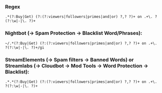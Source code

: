 ### Regex
`.*(?:Buy|Get) (?:(?:viewers|followers|primes|and|or) ?,? ?)+ on .+\. ?(?:\w|-|\. ?)+`

### Nightbot (-> Spam Protection -> Blacklist Word/Phrases):
`~/.*(?:Buy|Get) (?:(?:viewers|followers|primes|and|or) ?,? ?)+ on .+\. ?(?:\w|-|\. ?)+/gi`

### StreamElements (-> Spam filters -> Banned Words) or Streamlabs (-> Cloudbot -> Mod Tools -> Word Protection -> Blacklist):
`.*.*(?:Buy|Get) (?:(?:viewers|followers|primes|and|or) ?,? ?)+ on .+\. ?(?:\w|-|\. ?)+`

